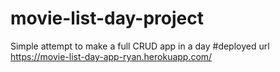 # movie-list-day-project
Simple attempt to make a full CRUD app in a day
#deployed url
https://movie-list-day-app-ryan.herokuapp.com/
